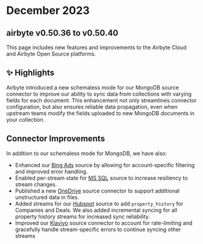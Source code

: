 # December 2023

## airbyte v0.50.36 to v0.50.40

This page includes new features and improvements to the Airbyte Cloud and Airbyte Open Source
platforms.

## ✨ Highlights

Airbyte introduced a new schemaless mode for our MongoDB source connector to improve our ability to
sync data from collections with varying fields for each document. This enhancement not only
streamlines connector configuration, but also ensures reliable data propagation, even when upstream
teams modify the fields uploaded to new MongoDB documents in your collection.

## Connector Improvements

In addition to our schemaless mode for MongoDB, we have also:

- Enhanced our [Bing Ads](https://github.com/airbytehq/airbyte/pull/33095) source by allowing for
  account-specific filtering and improved error handling.
- Enabled per-stream state for [MS SQL](https://github.com/airbytehq/airbyte/pull/33018) source to
  increase resiliency to stream changes.
- Published a new [OneDrive](https://github.com/airbytehq/airbyte/pull/32655) source connector to
  support additional unstructured data in files.
- Added streams for our [Hubspot](https://github.com/airbytehq/airbyte/pull/33266) source to add
  `property_history` for Companies and Deals. We also added incremental syncing for all property
  history streams for increased sync reliability.
- Improved our [Klaviyo](https://github.com/airbytehq/airbyte/pull/33099) source connector to
  account for rate-limiting and gracefully handle stream-specific errors to continue syncing other
  streams

